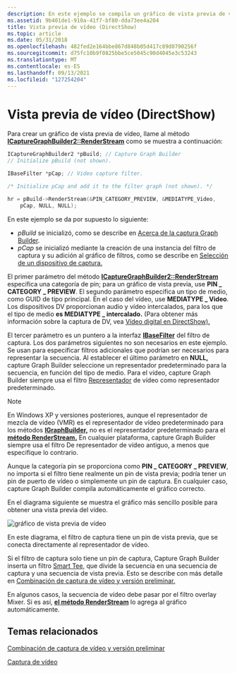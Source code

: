 ```yaml
---
description: En este ejemplo se compila un gráfico de vista previa de vídeo mediante el método ICaptureGraphBuilder2::RenderStream en DirectShow.
ms.assetid: 9b401de1-910a-41f7-bf80-dda73ee4a204
title: Vista previa de vídeo (DirectShow)
ms.topic: article
ms.date: 05/31/2018
ms.openlocfilehash: 482fed2e164bbe867d848b05d417c89d0790256f
ms.sourcegitcommit: d75fc10b9f0825bbe5ce5045c90d4045e3c53243
ms.translationtype: MT
ms.contentlocale: es-ES
ms.lasthandoff: 09/13/2021
ms.locfileid: "127254204"
---
```

# <a name="previewing-video-directshow"></a>Vista previa de vídeo (DirectShow)

Para crear un gráfico de vista previa de vídeo, llame al método [**ICaptureGraphBuilder2::RenderStream**](/windows/desktop/api/Strmif/nf-strmif-icapturegraphbuilder2-renderstream) como se muestra a continuación:


```C++
ICaptureGraphBuilder2 *pBuild; // Capture Graph Builder
// Initialize pBuild (not shown).

IBaseFilter *pCap; // Video capture filter.

/* Initialize pCap and add it to the filter graph (not shown). */

hr = pBuild->RenderStream(&PIN_CATEGORY_PREVIEW, &MEDIATYPE_Video, 
    pCap, NULL, NULL);
```



En este ejemplo se da por supuesto lo siguiente:

-   *pBuild* se inicializó, como se describe en [Acerca de la captura Graph Builder](about-the-capture-graph-builder.md).
-   *pCap* se inicializó mediante la creación de una instancia del filtro de captura y su adición al gráfico de filtros, como se describe en [Selección de un dispositivo de captura.](selecting-a-capture-device.md)

El primer parámetro del método [**ICaptureGraphBuilder2::RenderStream**](/windows/desktop/api/Strmif/nf-strmif-icapturegraphbuilder2-renderstream) especifica una categoría de pin; para un gráfico de vista previa, use **PIN \_ CATEGORY \_ PREVIEW**. El segundo parámetro especifica un tipo de medio, como GUID de tipo principal. En el caso del vídeo, use **MEDIATYPE \_ Video**. Los dispositivos DV proporcionan audio y vídeo intercalados, para los que el tipo de medio **es MEDIATYPE \_ intercalado.** (Para obtener más información sobre la captura de DV, vea [Vídeo digital en DirectShow).](digital-video-in-directshow.md)

El tercer parámetro es un puntero a la interfaz [**IBaseFilter**](/windows/desktop/api/Strmif/nn-strmif-ibasefilter) del filtro de captura. Los dos parámetros siguientes no son necesarios en este ejemplo. Se usan para especificar filtros adicionales que podrían ser necesarios para representar la secuencia. Al establecer el último parámetro en **NULL,** capture Graph Builder seleccione un representador predeterminado para la secuencia, en función del tipo de medio. Para el vídeo, capture Graph Builder siempre usa el filtro [Representador](video-renderer-filter.md) de vídeo como representador predeterminado.

> [!Note]  
> En Windows XP y versiones posteriores, aunque el representador de mezcla de vídeo (VMR) es el representador de vídeo predeterminado para los métodos [**IGraphBuilder,**](/windows/desktop/api/Strmif/nn-strmif-igraphbuilder) no es el representador predeterminado para el [**método RenderStream.**](/windows/desktop/api/Strmif/nf-strmif-icapturegraphbuilder2-renderstream) En cualquier plataforma, capture Graph Builder siempre usa el filtro De representador de vídeo antiguo, a menos que especifique lo contrario.

 

Aunque la categoría pin se proporciona como **PIN \_ CATEGORY \_ PREVIEW**, no importa si el filtro tiene realmente un pin de vista previa; podría tener un pin de puerto de vídeo o simplemente un pin de captura. En cualquier caso, capture Graph Builder compila automáticamente el gráfico correcto.

En el diagrama siguiente se muestra el gráfico más sencillo posible para obtener una vista previa del vídeo.

![gráfico de vista previa de vídeo](images/vidcap01.png)

En este diagrama, el filtro de captura tiene un pin de vista previa, que se conecta directamente al representador de vídeo.

Si el filtro de captura solo tiene un pin de captura, Capture Graph Builder inserta un filtro [Smart Tee,](smart-tee-filter.md) que divide la secuencia en una secuencia de captura y una secuencia de vista previa. Esto se describe con más detalle en [Combinación de captura de vídeo y versión preliminar.](combining-video-capture-and-preview.md)

En algunos casos, la secuencia de vídeo debe pasar por el filtro overlay Mixer. Si es así, [**el método RenderStream**](/windows/desktop/api/Strmif/nf-strmif-icapturegraphbuilder2-renderstream) lo agrega al gráfico automáticamente.

## <a name="related-topics"></a>Temas relacionados

<dl> <dt>

[Combinación de captura de vídeo y versión preliminar](combining-video-capture-and-preview.md)
</dt> <dt>

[Captura de vídeo](video-capture.md)
</dt> </dl>

 

 



